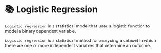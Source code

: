 # :books: Logistic Regression

`Logistic regression` is a statistical model that uses a logistic function to model a binary dependent variable.

`Logistic regression` is a statistical method for analysing a dataset in which there are one or more independent variables that determine an outcome.

